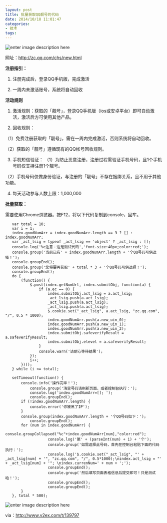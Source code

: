 ```yaml
---
layout: post
title: 批量获取QQ靓号的代码
date: 2014/10/18 11:01:47
categories:
- 技术
tags:
---
```


![enter image description here](http://pics.naaln.com/blog/2019-05-14-123525.png-basicBlog)

网址：<http://zc.qq.com/chs/new.html>

**注册指引：** 

1. 注册完成后，登录QQ手机版，完成激活 

2. 一周内未激活账号，系统将自动回收

**活动规则** 

1. 激活规则：获取的「靓号」，登录QQ手机版（ios或安卓平台）即可自动激活，激活后方可使用其他产品。 

2. 回收规则： 

（1）免费注册获取的「靓号」，需在一周内完成激活，否则系统将自动回收。 

（2）获取的「靓号」遵循现有的QQ帐号回收规则。 

3. 手机短信验证： （1）为防止恶意注册，注册过程需验证手机号码，且1个手机号码仅支持注册1个靓号。 

（2）手机号码仅做身份验证，与注册的「靓号」不存在捆绑关系，且不用于其他功能。 

4. 每天活动参与人数上限：1,000,000

**批量获取：** 

需要使用Chrome浏览器。按F12，将以下代码复制到console，回车。
```
   var total = 10;
   var i = 1;
   index.goodNumArr = index.goodNumArr.length == 3 ? [] : index.goodNumArr;
   var _act_lsig = typeof _act_lsig == 'object' ? _act_lsig : [];
   console.log('%c注意：这是测试代码','font-size:40px;color:red;');
   console.group('当前已有' + index.goodNumArr.length + '个QQ号码可供选择！');
   console.groupEnd();
   console.group('您将要再获取' + total * 3 + '个QQ号码可供选择！');
   console.groupEnd();
   do {
       (function() {
           $.post(index.getNumUrl, index.submitObj, function(a) {
               if (a.ec == 0) {
                   index.submitObj.act_lsig = a.act_lsig;
                   _act_lsig.push(a.act_lsig);
                   _act_lsig.push(a.act_lsig);
                   _act_lsig.push(a.act_lsig);
                   $.cookie.set("_act_lsig", a.act_lsig, "zc.qq.com", "/", 0.5 * 1000);
                   index.goodNumArr.push(a.new_uin_0);
                   index.goodNumArr.push(a.new_uin_1);
                   index.goodNumArr.push(a.new_uin_2);
                   index.submitObj.safeverifyResult = a.safeverifyResult;
                   index.submitObj.elevel = a.safeverifyResult;
               }
               console.warn('请耐心等待结果');
           });
           i++;
       })();
   } while (i <= total);
  
   setTimeout(function() {
       console.info('操作完毕！');
           console.group('清空号码请刷新页面，或者控制台执行：');
           console.log('index.goodNumArr=[]; ');
           console.groupEnd();
       if (!index.goodNumArr.length) {
           console.error('你被黑了IP');
       }
       console.group(index.goodNumArr.length + '个QQ号码如下：');
           console.groupEnd();
       for (num in index.goodNumArr) {
                   console.groupCollapsed("%c"+index.goodNumArr[num],"color:red");
                   console.log('第' + (parseInt(num) + 1) + '个');
                   console.group('如需选择此号码，首先在控制台粘贴下面的代码执行：');
                   console.log('$.cookie.set("_act_lsig", "' + _act_lsig[num] + '", "zc.qq.com", "/", 0.5*1000);\nindex.act_lsig = "' + _act_lsig[num] + '"; \nindex.currenNum=' + num + ';');
                   console.groupEnd();
                   console.group('然后填写页面表格信息后提交即可！只是测试哈！');
                   console.groupEnd();
                   console.groupEnd();
       }
   }, total * 500);
```

![enter image description here](http://pics.naaln.com/blog/2019-05-14-123526.jpg-basicBlog)

via：<http://www.v2ex.com/t/139797>
